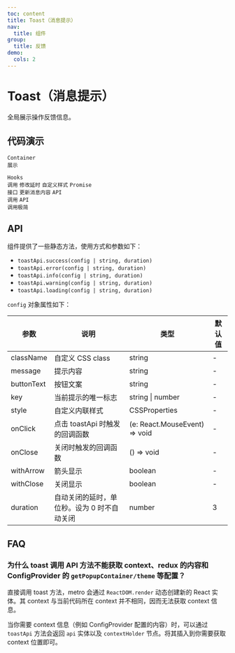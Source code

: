 ```yaml
---
toc: content
title: Toast（消息提示）
nav:
  title: 组件
group:
  title: 反馈
demo:
  cols: 2
---
```


# Toast（消息提示）

全局展示操作反馈信息。

## 代码演示

<code src="./basic.tsx" description="样式展示。">Container 展示</code>

<code src="./hooks.tsx" description="通过 `toastApi.useToast` 创建支持读取 `context` 的 `contextHolder`。">Hooks 调用</code>
<code src="./duration.tsx" description="自定义时长 `10s`, 默认时长为`3s`">修改延时</code>
<code src="./custom-style.tsx" description="使用 `style` 和 `className` 来定义样式。">自定义样式</code>
<code src="./promise.tsx" description="可以通过 then 接口在关闭后运行 callback 。以上用例将在每个 message 将要结束时通过 then 显示新的 message 。">Promise 接口</code>
<code src="./update.tsx" description="可以通过唯一的 `key` 来更新内容。">更新消息内容</code>
<code src="./api.tsx" description="以`api`的方式直接调用">API 调用</code>
<code src="./api-simple.tsx" description="以`api`的方式直接调用">API 调用极简</code>

## API

组件提供了一些静态方法，使用方式和参数如下：

- `toastApi.success(config | string, duration)`
- `toastApi.error(config | string, duration)`
- `toastApi.info(config | string, duration)`
- `toastApi.warning(config | string, duration)`
- `toastApi.loading(config | string, duration)`

`config` 对象属性如下：

| 参数       | 说明                                        | 类型                          | 默认值 |
| ---------- | ------------------------------------------- | ----------------------------- | ------ |
| className  | 自定义 CSS class                            | string                        | -      |
| message    | 提示内容                                    | string                        | -      |
| buttonText | 按钮文案                                    | string                        | -      |
| key        | 当前提示的唯一标志                          | string \| number              | -      |
| style      | 自定义内联样式                              | CSSProperties                 | -      |
| onClick    | 点击 toastApi 时触发的回调函数              | (e: React.MouseEvent) => void | -      |
| onClose    | 关闭时触发的回调函数                        | () => void                    | -      |
| withArrow  | 箭头显示                                    | boolean                       | -      |
| withClose  | 关闭显示                                    | boolean                       | -      |
| duration   | 自动关闭的延时，单位秒。设为 0 时不自动关闭 | number                        | 3      |

## FAQ

### 为什么 toast 调用 API 方法不能获取 context、redux 的内容和 ConfigProvider 的 `getPopupContainer/theme` 等配置？

直接调用 toast 方法，metro 会通过 `ReactDOM.render` 动态创建新的 React 实体。其 context 与当前代码所在 context 并不相同，因而无法获取 context 信息。

当你需要 context 信息（例如 ConfigProvider 配置的内容）时，可以通过 `toastApi` 方法会返回 `api` 实体以及 `contextHolder` 节点。将其插入到你需要获取 context 位置即可。
